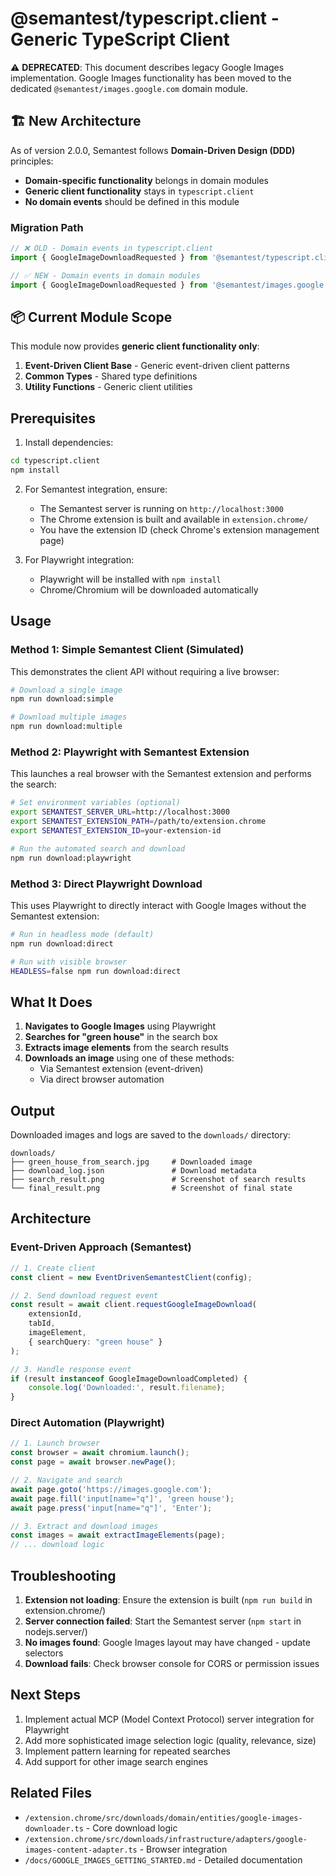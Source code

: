 # @semantest/typescript.client - Generic TypeScript Client

⚠️ **DEPRECATED**: This document describes legacy Google Images implementation. Google Images functionality has been moved to the dedicated `@semantest/images.google.com` domain module.

## 🏗️ New Architecture

As of version 2.0.0, Semantest follows **Domain-Driven Design (DDD)** principles:

- **Domain-specific functionality** belongs in domain modules
- **Generic client functionality** stays in `typescript.client`
- **No domain events** should be defined in this module

### Migration Path

```typescript
// ❌ OLD - Domain events in typescript.client
import { GoogleImageDownloadRequested } from '@semantest/typescript.client';

// ✅ NEW - Domain events in domain modules
import { GoogleImageDownloadRequested } from '@semantest/images.google.com/domain/events';
```

## 📦 Current Module Scope

This module now provides **generic client functionality only**:

1. **Event-Driven Client Base** - Generic event-driven client patterns
2. **Common Types** - Shared type definitions
3. **Utility Functions** - Generic client utilities

## Prerequisites

1. Install dependencies:
```bash
cd typescript.client
npm install
```

2. For Semantest integration, ensure:
   - The Semantest server is running on `http://localhost:3000`
   - The Chrome extension is built and available in `extension.chrome/`
   - You have the extension ID (check Chrome's extension management page)

3. For Playwright integration:
   - Playwright will be installed with `npm install`
   - Chrome/Chromium will be downloaded automatically

## Usage

### Method 1: Simple Semantest Client (Simulated)

This demonstrates the client API without requiring a live browser:

```bash
# Download a single image
npm run download:simple

# Download multiple images
npm run download:multiple
```

### Method 2: Playwright with Semantest Extension

This launches a real browser with the Semantest extension and performs the search:

```bash
# Set environment variables (optional)
export SEMANTEST_SERVER_URL=http://localhost:3000
export SEMANTEST_EXTENSION_PATH=/path/to/extension.chrome
export SEMANTEST_EXTENSION_ID=your-extension-id

# Run the automated search and download
npm run download:playwright
```

### Method 3: Direct Playwright Download

This uses Playwright to directly interact with Google Images without the Semantest extension:

```bash
# Run in headless mode (default)
npm run download:direct

# Run with visible browser
HEADLESS=false npm run download:direct
```

## What It Does

1. **Navigates to Google Images** using Playwright
2. **Searches for "green house"** in the search box
3. **Extracts image elements** from the search results
4. **Downloads an image** using one of these methods:
   - Via Semantest extension (event-driven)
   - Via direct browser automation

## Output

Downloaded images and logs are saved to the `downloads/` directory:

```
downloads/
├── green_house_from_search.jpg     # Downloaded image
├── download_log.json               # Download metadata
├── search_result.png               # Screenshot of search results
└── final_result.png                # Screenshot of final state
```

## Architecture

### Event-Driven Approach (Semantest)

```typescript
// 1. Create client
const client = new EventDrivenSemantestClient(config);

// 2. Send download request event
const result = await client.requestGoogleImageDownload(
    extensionId,
    tabId,
    imageElement,
    { searchQuery: "green house" }
);

// 3. Handle response event
if (result instanceof GoogleImageDownloadCompleted) {
    console.log('Downloaded:', result.filename);
}
```

### Direct Automation (Playwright)

```typescript
// 1. Launch browser
const browser = await chromium.launch();
const page = await browser.newPage();

// 2. Navigate and search
await page.goto('https://images.google.com');
await page.fill('input[name="q"]', 'green house');
await page.press('input[name="q"]', 'Enter');

// 3. Extract and download images
const images = await extractImageElements(page);
// ... download logic
```

## Troubleshooting

1. **Extension not loading**: Ensure the extension is built (`npm run build` in extension.chrome/)
2. **Server connection failed**: Start the Semantest server (`npm start` in nodejs.server/)
3. **No images found**: Google Images layout may have changed - update selectors
4. **Download fails**: Check browser console for CORS or permission issues

## Next Steps

1. Implement actual MCP (Model Context Protocol) server integration for Playwright
2. Add more sophisticated image selection logic (quality, relevance, size)
3. Implement pattern learning for repeated searches
4. Add support for other image search engines

## Related Files

- `/extension.chrome/src/downloads/domain/entities/google-images-downloader.ts` - Core download logic
- `/extension.chrome/src/downloads/infrastructure/adapters/google-images-content-adapter.ts` - Browser integration
- `/docs/GOOGLE_IMAGES_GETTING_STARTED.md` - Detailed documentation